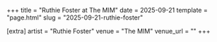 +++
title = "Ruthie Foster at The MIM"
date = 2025-09-21
template = "page.html"
slug = "2025-09-21-ruthie-foster"

[extra]
artist = "Ruthie Foster"
venue = "The MIM"
venue_url = ""
+++

